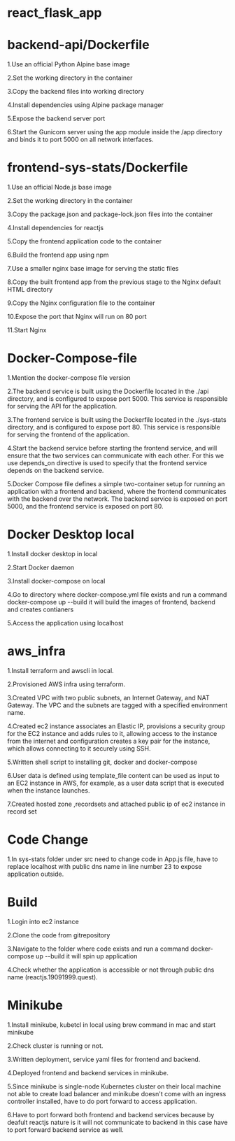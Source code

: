 # react_flask_app

# backend-api/Dockerfile
1.Use an official Python Alpine base image

2.Set the working directory in the container

3.Copy the backend files into working directory

4.Install dependencies using Alpine package manager

5.Expose the backend server port

6.Start the Gunicorn server using the app module inside the /app directory and binds it to port 5000 on all network interfaces.


# frontend-sys-stats/Dockerfile

1.Use an official Node.js base image

2.Set the working directory in the container

3.Copy the package.json and package-lock.json files into the container

4.Install dependencies for reactjs

5.Copy the frontend application code to the container

6.Build the frontend app using npm

7.Use a smaller nginx base image for serving the static files

8.Copy the built frontend app from the previous stage to the Nginx default HTML directory

9.Copy the Nginx configuration file to the container

10.Expose the port that Nginx will run on 80 port

11.Start Nginx

# Docker-Compose-file

1.Mention the docker-compose file version 

2.The backend service is built using the Dockerfile located in the ./api directory, and is configured to expose port 5000. This service is responsible for serving the API for the application.

3.The frontend service is built using the Dockerfile located in the ./sys-stats directory, and is configured to expose port 80. This service is responsible for serving the frontend of the application.

4.Start the backend service before starting the frontend service, and will ensure that the two services can communicate with each other. For this we use depends_on directive is used to specify that the frontend service depends on the backend service.

5.Docker Compose file defines a simple two-container setup for running an application with a frontend and backend, where the frontend communicates with the backend over the network. The backend service is exposed on port 5000, and the frontend service is exposed on port 80.

# Docker Desktop local

1.Install docker desktop in local

2.Start Docker daemon 

3.Install docker-compose on local

4.Go to directory where docker-compose.yml file exists and run a command docker-compose up --build it will build the images of frontend, backend and creates contianers

5.Access the application using localhost

# aws_infra

1.Install terraform and awscli in local.

2.Provisioned AWS infra using terraform.

3.Created VPC with two public subnets, an Internet Gateway, and NAT Gateway. The VPC and the subnets are tagged with a specified environment name.

4.Created ec2 instance associates an Elastic IP, provisions a security group for the EC2 instance and adds rules to it, allowing access to the instance from the internet and configuration creates a key pair for the instance, which allows connecting to it securely using SSH.

5.Written shell script to installing git, docker and docker-compose

6.User data is defined using template_file content can be used as input to an EC2 instance in AWS, for example, as a user data script that is executed when the instance launches.

7.Created hosted zone ,recordsets and attached public ip of ec2 instance in record set


# Code Change

1.In sys-stats folder under src need to change code in App.js file, have to replace localhost with public dns name in line number 23 to expose application outside.


# Build

1.Login into ec2 instance 

2.Clone the code from gitrepository

3.Navigate to the folder where code exists and run a command docker-compose up --build it will spin up application

4.Check whether the application is accessible or not through public dns name (reactjs.19091999.quest).


# Minikube

1.Install minikube, kubetcl in local using brew command in mac and start minikube

2.Check cluster is running or not.

3.Written deployment, service yaml files for frontend and backend.

4.Deployed frontend and backend services in minikube.

5.Since minikube is  single-node Kubernetes cluster on their local machine not able to create load balancer and minikube doesn't come with an ingress controller installed, have to do port forward to access application.

6.Have to port forward both frontend and backend services because by deafult reactjs nature is it will not communicate to backend in this case have to port forward backend service as well.